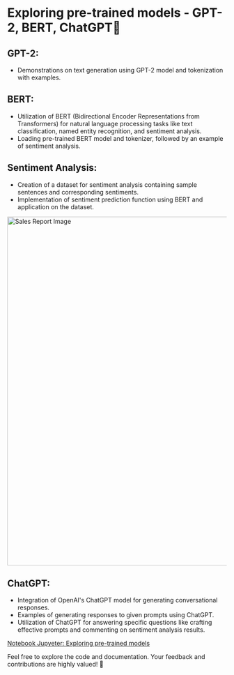 # Exploring pre-trained models - GPT-2, BERT, ChatGPT🤖

## GPT-2:

- Demonstrations on text generation using GPT-2 model and tokenization with examples.

## BERT:

- Utilization of BERT (Bidirectional Encoder Representations from Transformers) for natural language processing tasks like text classification, named entity recognition, and sentiment analysis.
- Loading pre-trained BERT model and tokenizer, followed by an example of sentiment analysis.

## Sentiment Analysis:

- Creation of a dataset for sentiment analysis containing sample sentences and corresponding sentiments.
- Implementation of sentiment prediction function using BERT and application on the dataset.

<img src="https://github.com/CatelloTheDataProjectManager/Exploring-pre-trained-models/blob/main/Sentiment_Analysis.png" alt="Sales Report Image" width="800">

## ChatGPT:

- Integration of OpenAI's ChatGPT model for generating conversational responses.
- Examples of generating responses to given prompts using ChatGPT.
- Utilization of ChatGPT for answering specific questions like crafting effective prompts and commenting on sentiment analysis results.

[Notebook Jupyeter: Exploring pre-trained models](https://github.com/CatelloTheDataProjectManager/Exploring-pre-trained-models/blob/main/Exploring%20pre-trained%20models.ipynb)

Feel free to explore the code and documentation. Your feedback and contributions are highly valued! 🚀
